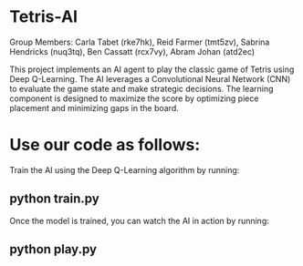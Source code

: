 # Tetris-AI

Group Members: Carla Tabet (rke7hk), Reid Farmer (tmt5zv), Sabrina Hendricks (nuq3tq), Ben Cassatt (rcx7vy), Abram Johan (atd2ec)

This project implements an AI agent to play the classic game of Tetris using Deep Q-Learning. The AI leverages a Convolutional Neural Network (CNN) to evaluate the game state and make strategic decisions. The learning component is designed to maximize the score by optimizing piece placement and minimizing gaps in the board.

# Use our code as follows:

Train the AI using the Deep Q-Learning algorithm by running:
## python train.py

Once the model is trained, you can watch the AI in action by running:
## python play.py
